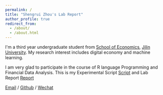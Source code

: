 ```yaml
---
permalink: /
title: "Shengrui Zhou's Lab Report"
author_profile: true
redirect_from: 
  - /about/
  - /about.html
---
```


I'm a third year undergraduate student from [School of Economics](https://jjxy.jlu.edu.cn/), [Jilin University](https://www.jlu.edu.cn/). My research interest includes digital economy and machine learning.

I am very glad to participate in the course of R language Programming and Financial Data Analysis. This is my Experimental Script [Script](../docs/Exercise_1.R) and Lab Report [Report](../docs/Lab_Report.docx)

[Email](mailto:zhousr2421@mails.jlu.edu.cn) / [Github](https://github.com/SR6688) / [Wechat](../images/wechat.jpg)

